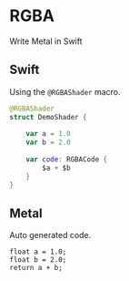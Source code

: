 # RGBA

Write Metal in Swift

## Swift

Using the `@RGBAShader` macro.

```swift
@RGBAShader
struct DemoShader {
    
    var a = 1.0
    var b = 2.0
    
    var code: RGBACode {
        $a + $b
    }
}
```

## Metal

Auto generated code.

```metal
float a = 1.0;
float b = 2.0;
return a + b;
```
